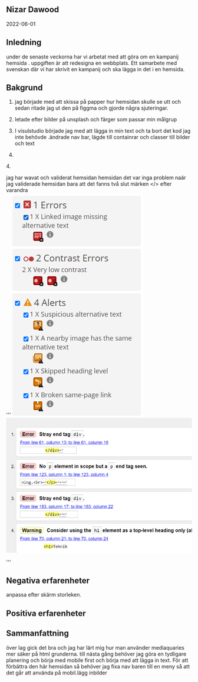 ## Nizar Dawood 
2022-06-01

## Inledning
under de senaste veckorna har vi arbetat med att göra om en kampanij hemsida .
uppgiften är att redesigna en webbplats. Ett samarbete med svenskan där vi har skrivit en kampanij och ska lägga in det i en hemsida.


## Bakgrund
1. jag började med att skissa på papper hur hemsidan skulle se utt och sedan ritade jag ut den på figgma och gjorde några sjuteringar.

2. letade efter bilder på unsplash och färger som passar min målgrup

3. I visulstudio började jag med att  lägga in min text och ta bort det kod jag inte behövde 
.ändrade  nav bar, lägde till containrar och classer till bilder och text
4.




 
<p>4.

jag har wavat och validerat hemsidan  hemsidan det var inga problem naär jag validerade hemsidan bara att det fanns två slut märken </> efter varandra  
'''
![GitHub Logo](./img/wave.png)
![Alt Text](./img/valid.png)

'''


## Negativa erfarenheter
<p> anpassa efter  skärm storleken.


## Positiva erfarenheter
<p>
<p>
<p>
<p>

## Sammanfattning

över lag gick det bra och jag har lärt mig hur man använder mediaquaries
mer säker på html grunderna. till nästa gång behöver jag göra en tydligare planering och börja med mobile first och börja med att lägga in text.
För att förbättra den här hemsidan så behöver jag fixa nav baren till en meny så att det går att använda på mobil.lägg inbilder 

